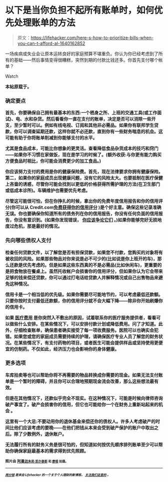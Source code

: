 # 以下是当你负担不起所有账单时，如何优先处理账单的方法

> 原文：<https://lifehacker.com/here-s-how-to-prioritize-bills-when-you-can-t-afford-al-1640162852>

一场疾病或失业会让原本运转良好的家庭预算不堪重负。你认为你已经考虑到了所有的基础——然后事情变得很糟糕，突然到期的付款比钱还多。你首先支付哪个帐单？

Watch

**本帖原载于**[](http://blog.credit.com/2014/09/what-order-do-you-pay-bills-when-you-cant-pay-them-all-96770/)****。****

### **确定要点**

**首先，你要确保自己拥有最基本的东西:一个栖身之所、上班的交通工具(或工作面试)、电、水和杂货。然后看看你一直在支付的账单，决定是否可以消除一些开支，至少暂时可以。例如有线电视、订阅和其他非必需品。如果你有联邦学生贷款，你可以调查延期还款，这样你就不必还款，直到你有一些财务喘息的机会。这可能有助于你将账单削减到你能够支付的水平。**

**尤其是食品成本，可能比你想象的更灵活。查看降低食品杂货成本的技巧和窍门——如果你不习惯在家做饭，现在是学习的时候了。(额外收获:与你更有能力购买方便食品时相比，你可能会消费更少的加工食品。)**

**你应该努力支付的费用是你的健康保险费。首先，现在法律要求你拥有健康保险。第二，如果你的家庭成员出现健康问题，没有它的风险太大。也要抵制在医疗保健上吝啬的诱惑，尽管你可能会找到以更低的价格获得所需护理的方法(在卫生部门或低成本诊所)。车辆维护也需要优先考虑。**

**尽管这可能很可怕，但在你挣扎的时候，拿出你的免费年度信用报告和你的信用评分(你可以从 Credit.com[免费获得你的信用评分](https://www.credit.com/free-credit-score/) )是个好主意。确保这些记录准确无误。你也要确保你知道所有的债务列在你的信用报告，你没有任何负面的信用报告，你没有意识到。(如果你发现错误， [你应该争论它们](http://www.credit.com/credit-reports/how-to-dispute-an-error-on-your-credit-report/) 。)如果你能够完好无损地度过危机，那是最好的情况。**

### **先向哪些债权人支付**

**检查任何贷款文件，以了解您是否有担保贷款，如果您不付款，您购买的对象将有被收回的风险。如果那些物品对你来说是必不可少的(比如说是你上班开的车)，那么还款是优先考虑的。但是如果这些东西真的不是必需品(比如休闲车)，更重要的是把食物放在餐桌上。虽然托收帐户会损害你的信用评分，但如果你认为它会带来足够的钱来偿还贷款，你可以通过打电话给贷款人并解释情况或自己出售物品来避免这种情况。**

**信用卡是一个相当低的优先级。如果你需要尽可能地节约，可以考虑最低还款额。只要你按时支付最低还款额，你的信用评分就不会大幅下降——除非你开始刷爆你的信用卡。**

**如果 [医疗费用](http://www.credit.com/credit-scores/how-medical-debt-can-impact-your-credit-score/) 是你突然入不敷出的原因，试着联系你的医疗服务提供者，看看可以做些什么安排。在某些情况下，可以安排付款计划或降低费用。问了才知道。此外，仔细检查账单，确保患者确实接受了每一项收费服务。医院可以也确实会犯错。如果您或您的家庭成员需要持续的护理，请确保医疗专业人员了解您的财务状况。在某些情况下，有支付药物的项目，或者医生可能会提供样品或坚持使用更便宜的仿制药。不仅如此，经济压力也会影响你的身体健康。**

### **更多选项**

**车库拍卖等也可以帮助你将不再需要的物品转换成你需要的现金。如果无法支付账单是一个暂时的障碍，并且你可以合理地预期现金流会改善，那么这些想法最有效。**

**但是在其他情况下，还款似乎完全不现实。在这种情况下，可能是时候向律师咨询破产事宜了。破产会损害你的信用，但它也可能给你一个在财务上重新站起来的机会 。**

**这里有一个大忌:不要动用你的退休基金来偿还你的债权人。许多人考虑破产的时间比他们应该考虑的要晚——在他们把钱从本来会受到破产保护的账户中取出之后。除了少数例外，退休账户。**

**无法履行所有的财务义务是很可怕的，但知道如何按优先顺序排列账单至少可以帮助你确保家庭最基本的需求得到优先照顾。**

**<small>照片由</small> [<small>阿曼达</small>](https://www.flickr.com/photos/pinprick/)<small>[<small>朱莉·凯尔泰斯</small>](https://www.flickr.com/photos/joyoflife/) <small>和</small> [<small>摩根</small>](https://www.flickr.com/photos/meddygarnet/) <small>拍摄。</small></small>**

* * *

**<small>[*<small>两分钱</small>*](http://twocents.lifehacker.com/) *<small>是来自 Lifehacker 的一个关于个人理财的新博客。</small>* [*<small>关注我们这里的</small>*](https://twitter.com/TwoCentsLH) <small>*。*</small></small>**

**<small></small>**